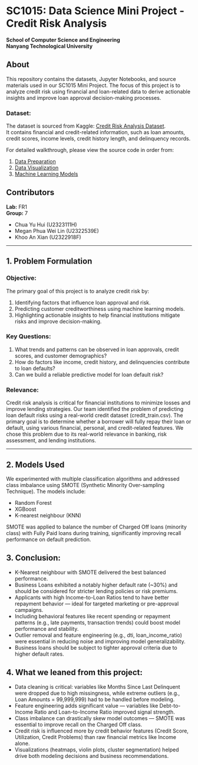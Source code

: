 # SC1015: Data Science Mini Project - Credit Risk Analysis
**School of Computer Science and Engineering**  
**Nanyang Technological University**

## About
This repository contains the datasets, Jupyter Notebooks, and source materials used in our SC1015 Mini Project. The focus of this project is to analyze credit risk using financial and loan-related data to derive actionable insights and improve loan approval decision-making processes.

### Dataset:
The dataset is sourced from Kaggle: [Credit Risk Analysis Dataset](https://www.kaggle.com/datasets/zaurbegiev/my-dataset?resource=download).  
It contains financial and credit-related information, such as loan amounts, credit scores, income levels, credit history length, and delinquency records.

For detailed walkthrough, please view the source code in order from:

1. [Data Preparation](https://github.com/chuayhhh/SC1015-Mini-Project/blob/main/data-preparation.ipynb)
2. [Data Visualization](https://github.com/chuayhhh/SC1015-Mini-Project/blob/main/data-visualisation.ipynb)
3. [Machine Learning Models](https://github.com/chuayhhh/SC1015-Mini-Project/blob/main/machine-learning.ipynb)
  
## Contributors

**Lab:** FR1  
**Group:** 7 

- Chua Yu Hui (U2323111H) 
- Megan Phua Wei Lin (U2322539E)
- Khoo An Xian (U2322918F)  

---

## 1. Problem Formulation

### Objective:
The primary goal of this project is to analyze credit risk by:
1. Identifying factors that influence loan approval and risk.
2. Predicting customer creditworthiness using machine learning models.
3. Highlighting actionable insights to help financial institutions mitigate risks and improve decision-making.

### Key Questions:
1. What trends and patterns can be observed in loan approvals, credit scores, and customer demographics?
2. How do factors like income, credit history, and delinquencies contribute to loan defaults?
3. Can we build a reliable predictive model for loan default risk?

### Relevance:
Credit risk analysis is critical for financial institutions to minimize losses and improve lending strategies. 
Our team identified the problem of predicting loan default risks using a real-world credit dataset (credit_train.csv). The primary goal is to determine whether a borrower will fully repay their loan or default, using various financial, personal, and credit-related features. We chose this problem due to its real-world relevance in banking, risk assessment, and lending institutions.

---

## 2. Models Used
We experimented with multiple classification algorithms and addressed class imbalance using SMOTE (Synthetic Minority Over-sampling Technique). The models include:
   - Random Forest
   - XGBoost
   - K-nearest neighbour (KNN)
   
SMOTE was applied to balance the number of Charged Off loans (minority class) with Fully Paid loans during training, significantly improving recall performance on default prediction.
   
## 3. Conclusion:
   - K-Nearest neighbour with SMOTE delivered the best balanced performance.
   - Business Loans exhibited a notably higher default rate (~30%) and should be considered for stricter lending policies or risk premiums.
   - Applicants with high Income-to-Loan Ratios tend to have better repayment behavior — ideal for targeted marketing or pre-approval campaigns.
   - Including behavioral features like recent spending or repayment patterns (e.g., late payments, transaction trends) could boost model performance and stability.
   - Outlier removal and feature engineering (e.g., dti, loan_income_ratio) were essential in reducing noise and improving model generalizability.
   - Business loans should be subject to tighter approval criteria due to higher default rates.

## 4. What we leaned from this project:
   - Data cleaning is critical: variables like Months Since Last Delinquent were dropped due to high missingness, while extreme outliers (e.g., Loan Amounts = 99,999,999) had to be handled before modeling.
   - Feature engineering adds significant value — variables like Debt-to-Income Ratio and Loan-to-Income Ratio improved signal strength.
   - Class imbalance can drastically skew model outcomes — SMOTE was essential to improve recall on the Charged Off class.
   - Credit risk is influenced more by credit behavior features (Credit Score, Utilization, Credit Problems) than raw financial metrics like Income alone.
   - Visualizations (heatmaps, violin plots, cluster segmentation) helped drive both modeling decisions and business recommendations.